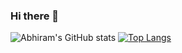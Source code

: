 ### Hi there 👋

<!-- ![](https://komarev.com/ghpvc/?username=AbhiramNagamt&color=blueviolet) -->

![Abhiram's GitHub stats](https://github-readme-stats.vercel.app/api?username=AbhiramNagam&count_private=true)
[![Top Langs](https://github-readme-stats.vercel.app/api/top-langs/?username=AbhiramNagam&layout=compact)](https://github.com/anuraghazra/github-readme-stats)

